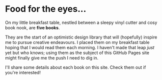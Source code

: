 # Food for the eyes...
<p>On my little breakfast table, nestled between a sleepy vinyl cutter and cosy book nook, are <strong>five books</strong>.</p>
<p>They are the start of an optimistic design library that will (hopefully) inspire me to pursue creative endeavours. I placed them on my breakfast table hoping that I would read them each morning. I haven't made that leap <i>just</i> yet but who knows; using them as the subject of this GitHub Pages site might finally give me the push I need to dig in.</p>
<p>I'll share some details about each book on this site. Check them out if you're interested!</p>
